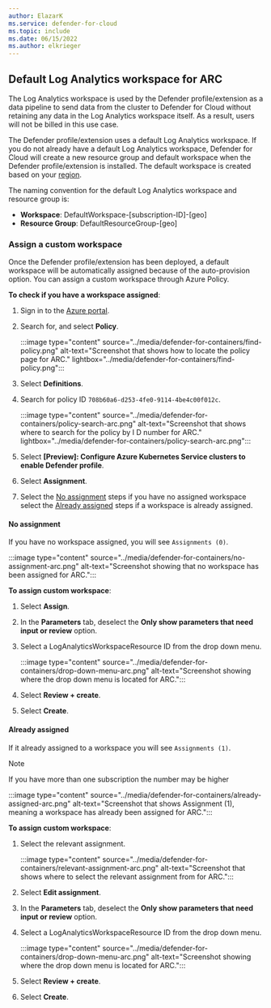```yaml
---
author: ElazarK
ms.service: defender-for-cloud
ms.topic: include
ms.date: 06/15/2022
ms.author: elkrieger
---
```


## Default Log Analytics workspace for ARC

The Log Analytics workspace is used by the Defender profile/extension as a data pipeline to send data from the cluster to Defender for Cloud without retaining any data in the Log Analytics workspace itself. As a result, users will not be billed in this use case.

The Defender profile/extension uses a default Log Analytics workspace. If you do not already have a default Log Analytics workspace, Defender for Cloud will create a new resource group and default workspace when the Defender profile/extension is installed. The default workspace is created based on your [region](../faq-data-collection-agents.yml).

The naming convention for the default Log Analytics workspace and resource group is:
- **Workspace**: DefaultWorkspace-\[subscription-ID]-\[geo]
- **Resource Group**: DefaultResourceGroup-\[geo]

### Assign a custom workspace

Once the Defender profile/extension has been deployed, a default workspace will be automatically assigned because of the auto-provision option. You can assign a custom workspace through Azure Policy.

**To check if you have a workspace assigned**:

1. Sign in to the [Azure portal](https://portal.azure.com). 

1. Search for, and select **Policy**.

    :::image type="content" source="../media/defender-for-containers/find-policy.png" alt-text="Screenshot that shows how to locate the policy page for ARC." lightbox="../media/defender-for-containers/find-policy.png":::

1. Select **Definitions**.

1. Search for policy ID `708b60a6-d253-4fe0-9114-4be4c00f012c`.

    :::image type="content" source="../media/defender-for-containers/policy-search-arc.png" alt-text="Screenshot that shows where to search for the policy by I D number for ARC." lightbox="../media/defender-for-containers/policy-search-arc.png":::

1. Select **\[Preview]: Configure Azure Kubernetes Service clusters to enable Defender profile**.

1. Select **Assignment**.

1. Select the [No assignment](#no-assignment) steps if you have no assigned workspace select the [Already assigned](#already-assigned) steps if a workspace is already assigned.

#### No assignment

If you have no workspace assigned, you will see `Assignments (0)`.

:::image type="content" source="../media/defender-for-containers/no-assignment-arc.png" alt-text="Screenshot showing that no workspace has been assigned for ARC.":::

**To assign custom workspace**:

1. Select **Assign**.

1. In the **Parameters** tab, deselect the **Only show parameters that need input or review** option.

1. Select a LogAnalyticsWorkspaceResource ID from the drop down menu.

   :::image type="content" source="../media/defender-for-containers/drop-down-menu-arc.png" alt-text="Screenshot showing where the drop down menu is located for ARC."::: 

1. Select **Review + create**.

1. Select **Create**.

#### Already assigned

If it already assigned to a workspace you will see `Assignments (1)`. 

> [!NOTE]
> If you have more than one subscription the number may be higher

:::image type="content" source="../media/defender-for-containers/already-assigned-arc.png" alt-text="Screenshot that shows Assignment (1), meaning a workspace has already been assigned for ARC.":::

**To assign custom workspace**:

1. Select the relevant assignment.

    :::image type="content" source="../media/defender-for-containers/relevant-assignment-arc.png" alt-text="Screenshot that shows where to select the relevant assignment from for ARC.":::

1. Select **Edit assignment**.

1. In the **Parameters** tab, deselect the **Only show parameters that need input or review** option.

1. Select a LogAnalyticsWorkspaceResource ID from the drop down menu.

   :::image type="content" source="../media/defender-for-containers/drop-down-menu-arc.png" alt-text="Screenshot showing where the drop down menu is located for ARC."::: 

1. Select **Review + create**.

1. Select **Create**.
